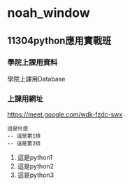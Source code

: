 # noah_window
## 11304python應用實戰班
### 學院上課用資料
學院上課用Database

### 上課用網址
https://meet.google.com/wdk-fzdc-swx

    這是什麼
    -- 這是第1排 
    -- 這是第2排 

1. 這是python1
2. 這是python2
3. 這是python3